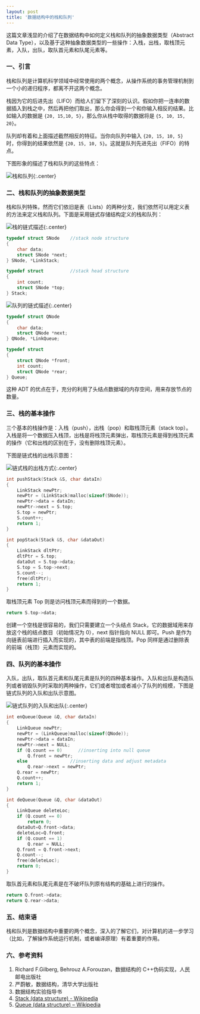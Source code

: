 ```yaml
---
layout: post
title: '数据结构中的栈和队列'
---
```


这篇文章浅显的介绍了在数据结构中如何定义栈和队列的抽象数据类型（Abstract Data Type），以及基于这种抽象数据类型的一些操作：入栈，出栈，取栈顶元素，入队，出队，取队首元素和队尾元素等。

### 一、引言

栈和队列是计算机科学领域中经常使用的两个概念，从操作系统的事务管理机制到一个小的递归程序，都离不开这两个概念。

栈因为它的后进先出（LIFO）而给人们留下了深刻的认识。假如你把一连串的数据插入到栈之中，然后再把他们取出，那么你会得到一个和你输入相反的结果。比如输入的数据是 `{20, 15,10, 5}`，那么你从栈中取得的数据将是 `{5, 10, 15, 20}`。

队列却有着和上面描述截然相反的特征。当你向队列中输入 `{20, 15, 10, 5}` 时，你得到的结果依然是 `{20, 15, 10, 5}`。这就是队列先进先出（FIFO）的特点。

下图形象的描述了栈和队列的这些特点：

![栈和队列](http://7nj1q2.com1.z0.glb.clouddn.com/fifo.jpg){:.center}


### 二、栈和队列的抽象数据类型

栈和队列特殊，然而它们依旧是表（Lists）的两种分支，我们依然可以用定义表的方法来定义栈和队列。下面是采用链式存储结构定义的栈和队列：

![栈的链式描述](http://7nj1q2.com1.z0.glb.clouddn.com/stack.jpg){:.center}

~~~cpp
typedef struct SNode    //stack node structure
{
    char data;
    struct SNode *next;
} SNode, *LinkStack;

typedef struct          //stack head structure
{
    int count;
    struct SNode *top;
} Stack;
~~~

![队列的链式描述](http://7nj1q2.com1.z0.glb.clouddn.com/queue.jpg){:.center}

~~~cpp
typedef struct QNode
{
    char data;
    struct QNode *next;
} QNode, *LinkQueue;

typedef struct
{
    struct QNode *front;
    int count;
    struct QNode *rear;
} Queue;
~~~

这种 ADT 的优点在于，充分的利用了头结点数据域的内存空间，用来存放节点的数量。


### 三、栈的基本操作

三个基本的栈操作是：入栈（push），出栈（pop）和取栈顶元素（stack top）。入栈是将一个数据压入栈顶，出栈是将栈顶元素弹出，取栈顶元素是得到栈顶元素的操作（它和出栈的区别在于，没有删除栈顶元素）。

下图是链式栈的出栈示意图：

![链式栈的出栈方式](http://7nj1q2.com1.z0.glb.clouddn.com/stackpop.jpg){:.center}

~~~cpp
int pushStack(Stack &S, char dataIn)
{
    LinkStack newPtr;
    newPtr = (LinkStack)malloc(sizeof(SNode));
    newPtr->data = dataIn;
    newPtr->next = S.top;
    S.top = newPtr;
    S.count++;
    return 1;
}

int popStack(Stack &S, char &dataOut)
{
    LinkStack dltPtr;
    dltPtr = S.top;
    dataOut = S.top->data;
    S.top = S.top->next;
    S.count--;
    free(dltPtr);
    return 1;
}
~~~

取栈顶元素 Top 则是访问栈顶元素而得到的一个数据。

~~~cpp
return S.top->data;
~~~

创建一个空栈是很容易的，我们只需要建立一个头结点 Stack，它的数据域用来存放这个栈的结点数目（初始情况为 0），next 指针指向 NULL 即可。Push 是作为向链表前端进行插入而实现的，其中表的前端是指栈顶。Pop 同样是通过删除表的前端（栈顶）元素而实现的。


### 四、队列的基本操作

入队，出队，取队首元素和队尾元素是队列的四种基本操作。入队和出队是构造队列或者销毁队列时采取的两种操作，它们或者增加或者减小了队列的规模，下图是链式队列的入队和出队示意图。

![链式队列的入队和出队](http://7nj1q2.com1.z0.glb.clouddn.com/queuein.jpg){:.center}

~~~cpp
int enQueue(Queue &Q, char dataIn)
{
    LinkQueue newPtr;
    newPtr = (LinkQueue)malloc(sizeof(QNode));
    newPtr->data = dataIn;
    newPtr->next = NULL;
    if (Q.count == 0)      //inserting into null queue
        Q.front = newPtr;
    else                //inserting data and adjust metadata
        Q.rear->next = newPtr;
    Q.rear = newPtr;
    Q.count++;
    return 1;
}

int deQueue(Queue &Q, char &dataOut)
{
    LinkQueue deleteLoc;
    if (Q.count == 0)
        return 0;
    dataOut=Q.front->data;
    deleteLoc=Q.front;
    if (Q.count == 1)
        Q.rear = NULL;
    Q.front = Q.front->next;
    Q.count--;
    free(deleteLoc);
    return 0;
}
~~~

取队首元素和队尾元素是在不破坏队列原有结构的基础上进行的操作。

~~~cpp
return Q.front->data;
return Q.rear->data;
~~~

### 五、结束语

栈和队列是数据结构中重要的两个概念，深入的了解它们，对计算机的进一步学习（比如，了解操作系统运行机制，或者编译原理）有着重要的作用。


### 六、参考资料

1. Richard F.Gilberg, Behrouz A.Forouzan，数据结构的 C++伪码实现，人民邮电出版社
2. 严蔚敏，数据结构，清华大学出版社
3. 数据结构实验指导书
4. <a href="https://en.wikipedia.org/wiki/Stack_(data_structure)">Stack (data structure) - Wikipedia</a>
5. <a href="https://en.wikipedia.org/wiki/Queue_(data_structure)">Queue (data structure) – Wikipedia</a>
